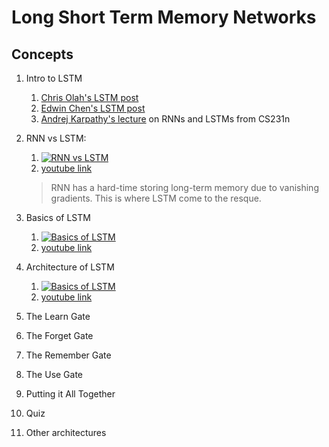 # Long Short Term Memory Networks

## Concepts

1. Intro to LSTM
	1. [Chris Olah's LSTM post](http://colah.github.io/posts/2015-08-Understanding-LSTMs/)
	1. [Edwin Chen's LSTM post](http://blog.echen.me/2017/05/30/exploring-lstms/)
	1. [Andrej Karpathy's lecture](https://www.youtube.com/watch?v=iX5V1WpxxkY) on RNNs and LSTMs from CS231n
1. RNN vs LSTM: 
	1. [![RNN vs LSTM](http://img.youtube.com/vi/70MgF-IwAr8/0.jpg)](http://www.youtube.com/watch?v=70MgF-IwAr8)
	1. [youtube link](https://www.youtube.com/watch?v=70MgF-IwAr8)
	> RNN has a hard-time storing long-term memory due to vanishing gradients. This is where LSTM come to the resque.
1. Basics of LSTM
	1. [![Basics of LSTM](http://img.youtube.com/vi/gjb68a4XsqE/0.jpg)](http://www.youtube.com/watch?v=gjb68a4XsqE)
	1. [youtube link](https://www.youtube.com/watch?v=gjb68a4XsqE)
1. Architecture of LSTM
	1. [![Basics of LSTM](http://img.youtube.com/vi/0MgF-IwAr8/0.jpg)](http://www.youtube.com/watch?v=0MgF-IwAr8)
	1. [youtube link](https://www.youtube.com/watch?v=70MgF-IwAr8)

1. The Learn Gate
1. The Forget Gate
1. The Remember Gate
1. The Use Gate
1. Putting it All Together
1. Quiz
1. Other architectures



